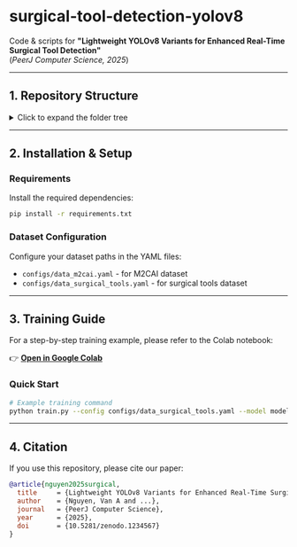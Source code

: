 # surgical-tool-detection-yolov8

Code & scripts for **"Lightweight YOLOv8 Variants for Enhanced Real-Time Surgical Tool Detection"**  
(*PeerJ Computer Science, 2025*)

---

## 1. Repository Structure

<details>
<summary>Click to expand the folder tree</summary>

```text
surgical-tool-detection-yolov8/
├─ README.md
├─ requirements.txt
├─ configs/
│  ├─ data_m2cai.yaml
│  └─ data_surgical_tools.yaml
├─ models/
│  ├─ model1/            # +G + SC3T + C2f-Ghost (example)
│  │  ├─ ultralytics/
│  │  └─ README.md
│  │
│  ├─ model2/            # model1 + CAM + CBAM
│  │  ├─ ultralytics/
│  │  └─ README.md
│  │  
│  └─ model3/            # +G + SC3T + CBAM (best)
│     ├─ ultralytics/
│     └─ README.md
│    
└─ .gitignore
```

</details>

---

## 2. Installation & Setup

### Requirements
Install the required dependencies:

```bash
pip install -r requirements.txt
```

### Dataset Configuration
Configure your dataset paths in the YAML files:
- `configs/data_m2cai.yaml` - for M2CAI dataset
- `configs/data_surgical_tools.yaml` - for surgical tools dataset

---

## 3. Training Guide

For a step-by-step training example, please refer to the Colab notebook:  

👉 [**Open in Google Colab**](https://colab.research.google.com/drive/1W6aJbrVoVKeqEHPcdncOmVnV4aM4Mf7j?usp=sharing)

### Quick Start
```bash
# Example training command
python train.py --config configs/data_surgical_tools.yaml --model model3
```

---

## 4. Citation

If you use this repository, please cite our paper:

```bibtex
@article{nguyen2025surgical,
  title     = {Lightweight YOLOv8 Variants for Enhanced Real-Time Surgical Tool Detection},
  author    = {Nguyen, Van A and ...},
  journal   = {PeerJ Computer Science},
  year      = {2025},
  doi       = {10.5281/zenodo.1234567}
}
```
